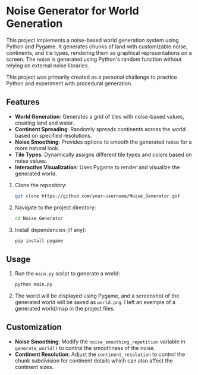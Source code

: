 # Noise Generator for World Generation

This project implements a noise-based world generation system using Python and Pygame. It generates chunks of land with customizable noise, continents, and tile types, rendering them as graphical representations on a screen. The noise is generated using Python's random function without relying on external noise libraries.

This project was primarily created as a personal challenge to practice Python and experiment with procedural generation.

## Features

- **World Generation**: Generates a grid of tiles with noise-based values, creating land and water.
- **Continent Spreading**: Randomly spreads continents across the world based on specified resolutions.
- **Noise Smoothing**: Provides options to smooth the generated noise for a more natural look.
- **Tile Types**: Dynamically assigns different tile types and colors based on noise values.
- **Interactive Visualization**: Uses Pygame to render and visualize the generated world.

1. Clone the repository:
    ```bash
    git clone https://github.com/your-username/Noise_Generator.git
    ```
2. Navigate to the project directory:
    ```bash
    cd Noise_Generator
    ```
3. Install dependencies (if any):
    ```bash
    pip install pygame
    ```
## Usage

1. Run the `main.py` script to generate a world:
    ```bash
    python main.py
    ```
2. The world will be displayed using Pygame, and a screenshot of the generated world will be saved as `world.png`. I left an exemple of a generated world/map in the project files.

## Customization

- **Noise Smoothing**: Modify the `noise_smoothing_repetition` variable in `generate_world()` to control the smoothness of the noise.
- **Continent Resolution**: Adjust the `continent_resolution` to control the chunk subdivision for continent details which can also affect the continent sizes.

